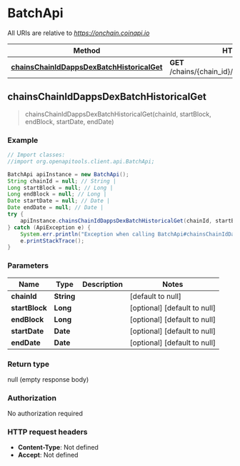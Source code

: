 # BatchApi

All URIs are relative to *https://onchain.coinapi.io*

Method | HTTP request | Description
------------- | ------------- | -------------
[**chainsChainIdDappsDexBatchHistoricalGet**](BatchApi.md#chainsChainIdDappsDexBatchHistoricalGet) | **GET** /chains/{chain_id}/dapps/dex/batch/historical | 



## chainsChainIdDappsDexBatchHistoricalGet

> chainsChainIdDappsDexBatchHistoricalGet(chainId, startBlock, endBlock, startDate, endDate)



### Example

```java
// Import classes:
//import org.openapitools.client.api.BatchApi;

BatchApi apiInstance = new BatchApi();
String chainId = null; // String | 
Long startBlock = null; // Long | 
Long endBlock = null; // Long | 
Date startDate = null; // Date | 
Date endDate = null; // Date | 
try {
    apiInstance.chainsChainIdDappsDexBatchHistoricalGet(chainId, startBlock, endBlock, startDate, endDate);
} catch (ApiException e) {
    System.err.println("Exception when calling BatchApi#chainsChainIdDappsDexBatchHistoricalGet");
    e.printStackTrace();
}
```

### Parameters


Name | Type | Description  | Notes
------------- | ------------- | ------------- | -------------
 **chainId** | **String**|  | [default to null]
 **startBlock** | **Long**|  | [optional] [default to null]
 **endBlock** | **Long**|  | [optional] [default to null]
 **startDate** | **Date**|  | [optional] [default to null]
 **endDate** | **Date**|  | [optional] [default to null]

### Return type

null (empty response body)

### Authorization

No authorization required

### HTTP request headers

- **Content-Type**: Not defined
- **Accept**: Not defined

